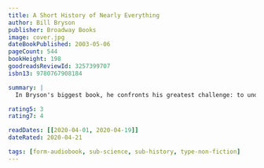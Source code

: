 ```yaml
---
title: A Short History of Nearly Everything
author: Bill Bryson
publisher: Broadway Books
image: cover.jpg
dateBookPublished: 2003-05-06
pageCount: 544
bookHeight: 198
goodreadsReviewId: 3257399707
isbn13: 9780767908184

summary: |
  In Bryson's biggest book, he confronts his greatest challenge: to understand—and, if possible, answer—the oldest, biggest questions we have posed about the universe and ourselves. Taking as territory everything from the Big Bang to the rise of civilization, Bryson seeks to understand how we got from there being nothing at all to there being us. To that end, he has attached himself to a host of the world’s most advanced (and often obsessed) archaeologists, anthropologists, and mathematicians, travelling to their offices, laboratories, and field camps. He has read (or tried to read) their books, pestered them with questions, apprenticed himself to their powerful minds.

rating5: 3
rating7: 4

readDates: [[2020-04-01, 2020-04-19]]
dateRated: 2020-04-21

tags: [form-audiobook, sub-science, sub-history, type-non-fiction]
---
```

